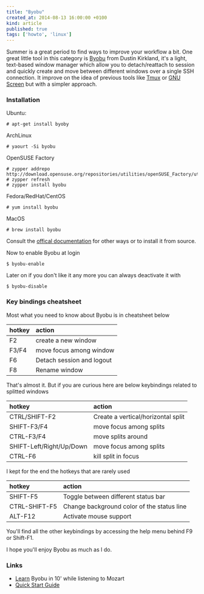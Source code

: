 ```yaml
---
title: "Byobu"
created_at: 2014-08-13 16:00:00 +0100
kind: article
published: true
tags: ['howto', 'linux']
---
```


Summer is a great period to find ways to improve your workflow a bit. One great little tool in this category is [Byobu](http://byobu.co/) from Dustin Kirkland, it's a light, text-based window manager which allow you to detach/reattach to session and quickly create and move between different windows over a single SSH connection. It improve on the idea of previous tools like [Tmux](http://tmux.sourceforge.net/) or [GNU Screen](https://www.gnu.org/software/screen/) but with a simpler approach. 

<!-- more -->

### Installation

Ubuntu:

	# apt-get install byoby

ArchLinux

	# yaourt -Si byobu

OpenSUSE Factory

	# zypper addrepo http://download.opensuse.org/repositories/utilities/openSUSE_Factory/utilities.repo
	# zypper refresh
	# zypper install byobu

Fedora/RedHat/CentOS
	
	# yum install byobu

MacOS
	
	# brew install byobu

Consult the [offical documentation](http://byobu.co/downloads.html) for other ways or to install it from source.

Now to enable Byobu at login

	$ byobu-enable

Later on if you don't like it any more you can always deactivate it with

	$ byobu-disable

### Key bindings cheatsheet

Most what you need to know about Byobu is in cheatsheet below

|hotkey|action|
|:-|:-|
|F2|create a new window|
|F3/F4|move focus among window|
|F6|Detach session and logout|
|F8|Rename window|

That's almost it. But if you are curious here are below keybindings related to splitted windows

|hotkey|action|
|:-|:-|
|CTRL/SHIFT-F2|Create a vertical/horizontal split|
|SHIFT-F3/F4|move focus among splits|
|CTRL-F3/F4|move splits around|
|SHIFT-Left/Right/Up/Down|move focus among splits|
|CTRL-F6|kill split in focus|

I kept for the end the hotkeys that are rarely used

|hotkey|action|
|:-|:-|
|SHIFT-F5|Toggle between different status bar|
|CTRL-SHIFT-F5|Change background color of the status line|
|ALT-F12|Activate mouse support|

You'll find all the other keybindings by accessing the help menu behind F9 or Shift-F1.

I hope you'll enjoy Byobu as much as I do.

### Links

* [Learn](http://blog.dustinkirkland.com/2014/08/learn-byobu-in-10-minutes-while.html?utm_source=twitterfeed&utm_medium=twitter) Byobu in 10' while listening to Mozart
* [Quick Start Guide](https://help.ubuntu.com/community/Byobu)
